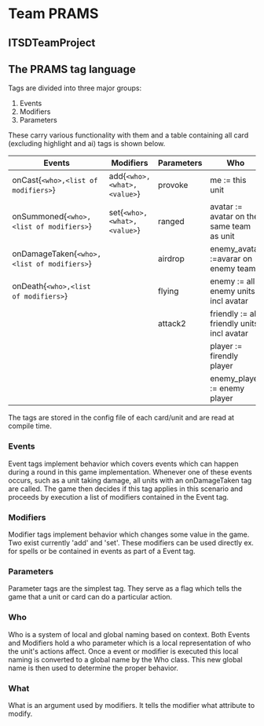 # Team PRAMS
## ITSDTeamProject

## The PRAMS tag language
Tags are divided into three major groups:
1. Events
2. Modifiers
3. Parameters

These carry various functionality with them and a table containing all card (excluding highlight and ai) tags is shown below.

| Events | Modifiers | Parameters | Who | What |
|---|---|---|---|---|
| onCast{`<who>,<list of modifiers>`} | add{`<who>,<what>,<value>`} | provoke | me := this unit | h:=health no cap |
| onSummoned{`<who>,<list of modifiers>`} | set{`<who>,<what>,<value>`} | ranged | avatar := avatar on the same team as unit | j :=health with cap |
| onDamageTaken{`<who>,<list of modifiers>`} |  | airdrop | enemy_avatar :=avarar on enemy team | a:=damage |
| onDeath{`<who>,<list of modifiers>`} |  | flying | enemy := all enemy units incl avatar | m:=mana |
|  |  | attack2 | friendly := all friendly units incl avatar | c := card |
|  |  |  | player := firendly player |
|  |  |  | enemy_player := enemy player|

The tags are stored in the config file of each card/unit and are read at compile time.   
### Events
Event tags implement behavior which covers events which can happen during a round in this game implementation. Whenever one of these events occurs, such as a unit taking damage, all units with an onDamageTaken tag are called. The game then decides if this tag applies in this scenario and proceeds by execution a list of modifiers contained in the Event tag.
### Modifiers
Modifier tags implement behavior which changes some value in the game. Two exist currently 'add' and 'set'. These modifiers can be used directly ex. for spells or be contained in events as part of a Event tag.
### Parameters
Parameter tags are the simplest tag. They serve as a flag which tells the game that a unit or card can do a particular action.
### Who
Who is a system of local and global naming based on context.
Both Events and Modifiers hold a who parameter which is a local representation of who the unit's actions affect. Once a event or modifier is executed this local naming is converted to a global name by the Who class. This new global name is then used to determine the proper behavior.
### What
What is an argument used by modifiers. It tells the modifier what attribute to modify. 